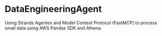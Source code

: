 # DataEngineeringAgent
Using Strands Agentes and Model Context Protocol (FastMCP) to process small data using AWS Pandas SDK and Athena.
